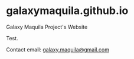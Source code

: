 # galaxymaquila.github.io
Galaxy Maquila Project's Website

Test.

Contact email: galaxy.maquila@gmail.com
